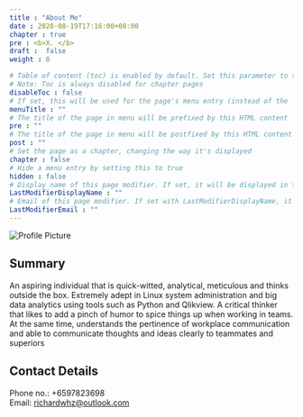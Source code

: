 ```yaml
---
title : "About Me"
date : 2020-08-19T17:16:00+08:00
chapter : true
pre : <b>X. </b>
draft :  false
weight : 0

# Table of content (toc) is enabled by default. Set this parameter to true to disable it.
# Note: Toc is always disabled for chapter pages
disableToc : false
# If set, this will be used for the page's menu entry (instead of the `title` attribute)
menuTitle : ""
# The title of the page in menu will be prefixed by this HTML content 
pre : ""
# The title of the page in menu will be postfixed by this HTML content
post : ""
# Set the page as a chapter, changing the way it's displayed
chapter : false
# Hide a menu entry by setting this to true
hidden : false
# Display name of this page modifier. If set, it will be displayed in the footer.
LastModifierDisplayName : ""
# Email of this page modifier. If set with LastModifierDisplayName, it will be displayed in the footer
LastModifierEmail : ""
---
```


![Profile Picture](/images/about-me/profile-pic.jpg)

## Summary

An aspiring individual that is quick-witted, analytical, meticulous and thinks outside the box. Extremely adept in Linux system administration and big data analytics using tools such as Python and Qlikview. A critical thinker that likes to add a pinch of humor to spice things up when working in teams. At the same time, understands the pertinence of workplace communication and able to communicate thoughts and ideas clearly to teammates and superiors

## Contact Details

Phone no.: +6597823698  
Email: richardwhz@outlook.com
